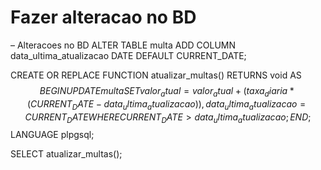 # Fazer alteracao no BD

– Alteracoes no BD
ALTER TABLE multa ADD COLUMN data_ultima_atualizacao DATE DEFAULT CURRENT_DATE;

CREATE OR REPLACE FUNCTION atualizar_multas()
RETURNS void AS $$
BEGIN
    UPDATE multa
    SET valor_atual = valor_atual + (taxa_diaria * (CURRENT_DATE - data_ultima_atualizacao)),
        data_ultima_atualizacao = CURRENT_DATE
    WHERE CURRENT_DATE > data_ultima_atualizacao;
END;
$$ LANGUAGE plpgsql;

SELECT atualizar_multas();

